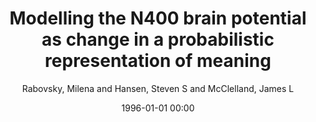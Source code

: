 ---
layout: post
title: Modelling the N400 brain potential as change in a probabilistic representation of meaning

date: 1996-01-01 00:00
author: Rabovsky, Milena and Hansen, Steven S and McClelland, James L
journal: Nature Human Behaviour

year: 2018
---